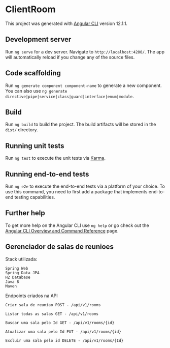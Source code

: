 # ClientRoom

This project was generated with [Angular CLI](https://github.com/angular/angular-cli) version 12.1.1.

## Development server

Run `ng serve` for a dev server. Navigate to `http://localhost:4200/`. The app will automatically reload if you change any of the source files.

## Code scaffolding

Run `ng generate component component-name` to generate a new component. You can also use `ng generate directive|pipe|service|class|guard|interface|enum|module`.

## Build

Run `ng build` to build the project. The build artifacts will be stored in the `dist/` directory.

## Running unit tests

Run `ng test` to execute the unit tests via [Karma](https://karma-runner.github.io).

## Running end-to-end tests

Run `ng e2e` to execute the end-to-end tests via a platform of your choice. To use this command, you need to first add a package that implements end-to-end testing capabilities.

## Further help

To get more help on the Angular CLI use `ng help` or go check out the [Angular CLI Overview and Command Reference](https://angular.io/cli) page.


## Gerenciador de salas de reunioes
Stack utilizada:

    Spring Web
    Spring Data JPA
    H2 Database
    Java 8
    Maven

Endpoints criados na API

    Criar sala de reuniao POST - /api/v1/rooms

    Listar todas as salas GET - /api/v1/rooms

    Buscar uma sala pelo Id GET - /api/v1/rooms/{id}

    Atualizar uma sala pelo Id PUT - /api/v1/rooms/{id}

    Excluir uma sala pelo id DELETE - /api/v1/rooms/{Id}
